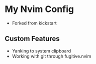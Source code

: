 # My Nvim Config

- Forked from kickstart

## Custom Features
- Yanking to system clipboard 
- Working with git through fugitive.nvim
